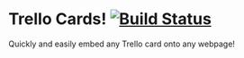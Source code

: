 # Trello Cards! [![Build Status](https://travis-ci.org/iamphill/trello-card.svg)](https://travis-ci.org/iamphill/trello-card)

Quickly and easily embed any Trello card onto any webpage!
